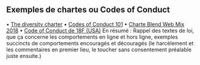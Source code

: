 ## Exemples de chartes ou Codes of Conduct

• [The diversity charter](http://diversitycharter.org/)
• [Codes of Conduct 101](https://www.ashedryden.com/blog/codes-of-conduct-101-faq#coc101whatis)
• [Charte Blend Web Mix 2018](https://www.blendwebmix.com/wp-content/uploads/2018/03/charte-speakers-blend-2018.pdf)
• [Code of Conduct de 18F (USA)](https://github.com/18F/code-of-conduct/blob/master/code-of-conduct.md)
En résumé : Rappel des textes de loi, que ça concerne les comportements en ligne et hors ligne, exemples succincts de comportements encouragés et découragés (le harcèlement et les commentaires en premier lieu, le toucher sans consentement préalable juste ensuite.)
